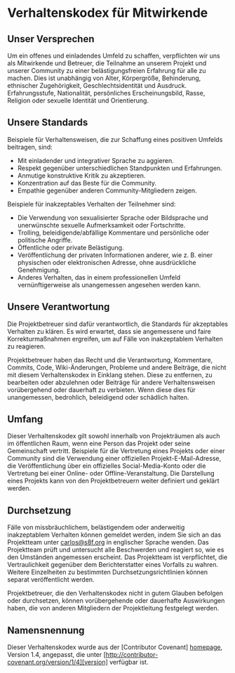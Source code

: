 # Verhaltenskodex für Mitwirkende

## Unser Versprechen

Um ein offenes und einladendes Umfeld zu schaffen, verpflichten wir uns als Mitwirkende und Betreuer, die Teilnahme an unserem Projekt und unserer Community zu einer belästigungsfreien Erfahrung für alle zu machen. 
Dies ist unabhängig von Alter, Körpergröße, Behinderung, ethnischer Zugehörigkeit, Geschlechtsidentität und Ausdruck. Erfahrungsstufe, Nationalität, persönliches Erscheinungsbild, Rasse, Religion oder sexuelle Identität und Orientierung.

## Unsere Standards

Beispiele für Verhaltensweisen, die zur Schaffung eines positiven Umfelds beitragen, sind:

* Mit einladender und integrativer Sprache zu aggieren. 
* Respekt gegenüber unterschiedlichen Standpunkten und Erfahrungen. 
* Anmutige konstruktive Kritik zu akzeptieren.
* Konzentration auf das Beste für die Community. 
* Empathie gegenüber anderen Community-Mitgliedern zeigen. 

Beispiele für inakzeptables Verhalten der Teilnehmer sind:

* Die Verwendung von sexualisierter Sprache oder Bildsprache und unerwünschte sexuelle Aufmerksamkeit oder Fortschritte. 
* Trolling, beleidigende/abfällige Kommentare und persönliche oder politische Angriffe. 
* Öffentliche oder private Belästigung. 
* Veröffentlichung der privaten Informationen anderer, wie z. B. einer physischen oder elektronischen Adresse, ohne ausdrückliche Genehmigung. 
* Anderes Verhalten, das in einem professionellen Umfeld vernünftigerweise als unangemessen angesehen werden kann. 

## Unsere Verantwortung

Die Projektbetreuer sind dafür verantwortlich, die Standards für akzeptables Verhalten zu klären. 
Es wird erwartet, dass sie angemessene und faire Korrekturmaßnahmen ergreifen, um auf Fälle von inakzeptablem Verhalten zu reagieren.

Projektbetreuer haben das Recht und die Verantwortung, Kommentare, Commits, Code, Wiki-Änderungen, Probleme und andere Beiträge, die nicht mit diesem Verhaltenskodex in Einklang stehen. 
Diese zu entfernen, zu bearbeiten oder abzulehnen oder Beiträge für andere Verhaltensweisen vorübergehend oder dauerhaft zu verbieten. 
Wenn diese dies für unangemessen, bedrohlich, beleidigend oder schädlich halten.

## Umfang

Dieser Verhaltenskodex gilt sowohl innerhalb von Projekträumen als auch im öffentlichen Raum, wenn eine Person das Projekt oder seine Gemeinschaft vertritt. 
Beispiele für die Vertretung eines Projekts oder einer Community sind die Verwendung einer offiziellen Projekt-E-Mail-Adresse, die Veröffentlichung über ein offizielles Social-Media-Konto oder die Vertretung bei einer Online- oder Offline-Veranstaltung. 
Die Darstellung eines Projekts kann von den Projektbetreuern weiter definiert und geklärt werden.

## Durchsetzung

Fälle von missbräuchlichem, belästigendem oder anderweitig inakzeptablem Verhalten können gemeldet werden, indem Sie sich an das Projektteam unter carlos@s8f.org in englischer Sprache wenden. 
Das Projektteam prüft und untersucht alle Beschwerden und reagiert so, wie es den Umständen angemessen erscheint. 
Das Projektteam ist verpflichtet, die Vertraulichkeit gegenüber dem Berichterstatter eines Vorfalls zu wahren. 
Weitere Einzelheiten zu bestimmten Durchsetzungsrichtlinien können separat veröffentlicht werden.

Projektbetreuer, die den Verhaltenskodex nicht in gutem Glauben befolgen oder durchsetzen, können vorübergehende oder dauerhafte Auswirkungen haben, die von anderen Mitgliedern der Projektleitung festgelegt werden.

## Namensnennung

Dieser Verhaltenskodex wurde aus der [Contributor Covenant] [homepage], Version 1.4, angepasst, die unter [http://contributor-covenant.org/version/1/4][version] verfügbar ist.

[homepage]: http://contributor-covenant.org
[version]: http://contributor-covenant.org/version/1/4/

